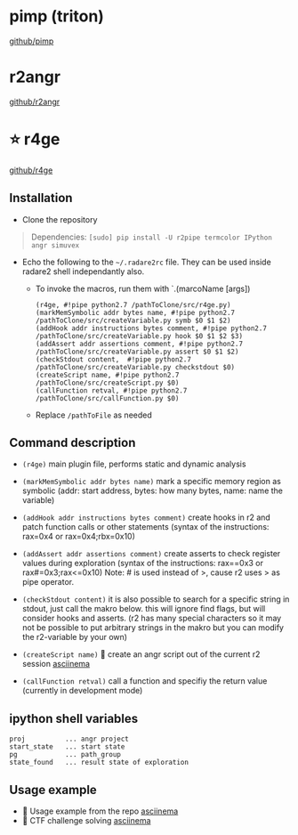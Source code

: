 <!-- TITLE: angr and r2 -->

# pimp (triton)
[github/pimp](https://github.com/kamou/pimp)
# r2angr
[github/r2angr](https://github.com/radare/radare2-extras/tree/master/r2angr)
# ⭐ r4ge
[github/r4ge](https://github.com/gast04/r4ge)

## Installation
- Clone the repository
> Dependencies: `[sudo] pip install -U r2pipe termcolor IPython angr simuvex` 
- Echo the following to the `~/.radare2rc` file. They can be used inside radare2 shell independantly also.
	- To invoke the macros, run them with `.(marcoName [args])
	
		```text
		(r4ge, #!pipe python2.7 /pathToClone/src/r4ge.py)
		(markMemSymbolic addr bytes name, #!pipe python2.7 /pathToClone/src/createVariable.py symb $0 $1 $2)
		(addHook addr instructions bytes comment, #!pipe python2.7 /pathToClone/src/createVariable.py hook $0 $1 $2 $3)
		(addAssert addr assertions comment, #!pipe python2.7 /pathToClone/src/createVariable.py assert $0 $1 $2)
		(checkStdout content,  #!pipe python2.7 /pathToClone/src/createVariable.py checkstdout $0)
		(createScript name, #!pipe python2.7 /pathToClone/src/createScript.py $0)
		(callFunction retval, #!pipe python2.7 /pathToClone/src/callFunction.py $0)
		```
	- Replace `/pathToFile` as needed

## Command description
- `(r4ge)` main plugin file, performs static and dynamic analysis

- `(markMemSymbolic addr bytes name)` mark a specific memory region as symbolic (addr: start address, bytes: how many bytes, name: name the variable)

- `(addHook addr instructions bytes comment)` create hooks in r2 and patch function calls or other statements (syntax of the instructions: rax=0x4 or rax=0x4;rbx=0x10)

- `(addAssert addr assertions comment)` create asserts to check register values during exploration (syntax of the instructions: rax==0x3 or rax#=0x3;rax<=0x10) Note: # is used instead of >, cause r2 uses > as pipe operator.

- `(checkStdout content)` it is also possible to search for a specific string in stdout, just call the makro below. this will ignore find flags, but will consider hooks and asserts. (r2 has many special characters so it may not be possible to put arbitrary strings in the makro but you can modify the r2-variable by your own)

- `(createScript name)` 🚀 create an angr script out of the current r2 session [asciinema](https://asciinema.org/a/s3u2ZFxoDysXcAgPMIVjAhMfK)

- `(callFunction retval)` call a function and specifiy the return value (currently in development mode)

## ipython shell variables

```text
proj          ... angr project
start_state   ... start state
pg            ... path_group
state_found   ... result state of exploration
```


## Usage example
- 🚀 Usage example from the repo [asciinema](https://asciinema.org/a/155856)
- 🚀 CTF challenge solving [asciinema](https://asciinema.org/a/ehkKZLKE5t5G7NT5muw6JOVK6)
